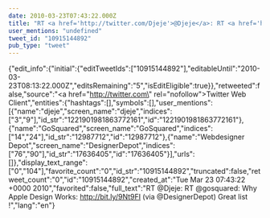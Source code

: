 ```yaml
---
date: 2010-03-23T07:43:22.000Z
title: "RT <a href='http://twitter.com/Djeje'>@Djeje</a>: RT <a href='http://twitter.com/gosquared'>@gosquared</a>: Why Apple Design Works: http://bit.ly/9Nt9FI (via <a href='http://twitter.com/DesignerDepot'>@DesignerDepot</a>) Great list !″"
user_mentions: "undefined"
tweet_id: "10915144892"
pub_type: "tweet"
---
```

{"edit_info":{"initial":{"editTweetIds":["10915144892"],"editableUntil":"2010-03-23T08:13:22.000Z","editsRemaining":"5","isEditEligible":true}},"retweeted":false,"source":"<a href=\"http://twitter.com\" rel=\"nofollow\">Twitter Web Client</a>","entities":{"hashtags":[],"symbols":[],"user_mentions":[{"name":"djeje","screen_name":"djeje","indices":["3","9"],"id_str":"1221901981863772161","id":"1221901981863772161"},{"name":"GoSquared","screen_name":"GoSquared","indices":["14","24"],"id_str":"12987712","id":"12987712"},{"name":"Webdesigner Depot","screen_name":"DesignerDepot","indices":["76","90"],"id_str":"17636405","id":"17636405"}],"urls":[]},"display_text_range":["0","104"],"favorite_count":"0","id_str":"10915144892","truncated":false,"retweet_count":"0","id":"10915144892","created_at":"Tue Mar 23 07:43:22 +0000 2010","favorited":false,"full_text":"RT @Djeje: RT @gosquared: Why Apple Design Works: http://bit.ly/9Nt9FI (via @DesignerDepot) Great list !","lang":"en"}
